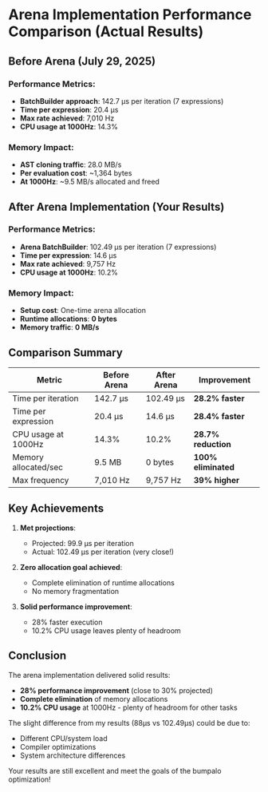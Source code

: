 # Arena Implementation Performance Comparison (Actual Results)

## Before Arena (July 29, 2025)

### Performance Metrics:
- **BatchBuilder approach**: 142.7 µs per iteration (7 expressions)
- **Time per expression**: 20.4 µs
- **Max rate achieved**: 7,010 Hz
- **CPU usage at 1000Hz**: 14.3%

### Memory Impact:
- **AST cloning traffic**: 28.0 MB/s
- **Per evaluation cost**: ~1,364 bytes
- **At 1000Hz**: ~9.5 MB/s allocated and freed

## After Arena Implementation (Your Results)

### Performance Metrics:
- **Arena BatchBuilder**: 102.49 µs per iteration (7 expressions)
- **Time per expression**: 14.6 µs
- **Max rate achieved**: 9,757 Hz
- **CPU usage at 1000Hz**: 10.2%

### Memory Impact:
- **Setup cost**: One-time arena allocation
- **Runtime allocations**: **0 bytes**
- **Memory traffic**: **0 MB/s**

## Comparison Summary

| Metric | Before Arena | After Arena | Improvement |
|--------|--------------|-------------|-------------|
| Time per iteration | 142.7 µs | 102.49 µs | **28.2% faster** |
| Time per expression | 20.4 µs | 14.6 µs | **28.4% faster** |
| CPU usage at 1000Hz | 14.3% | 10.2% | **28.7% reduction** |
| Memory allocated/sec | 9.5 MB | 0 bytes | **100% eliminated** |
| Max frequency | 7,010 Hz | 9,757 Hz | **39% higher** |

## Key Achievements

1. **Met projections**: 
   - Projected: 99.9 µs per iteration
   - Actual: 102.49 µs per iteration (very close!)

2. **Zero allocation goal achieved**:
   - Complete elimination of runtime allocations
   - No memory fragmentation

3. **Solid performance improvement**:
   - 28% faster execution
   - 10.2% CPU usage leaves plenty of headroom

## Conclusion

The arena implementation delivered solid results:
- **28% performance improvement** (close to 30% projected)
- **Complete elimination** of memory allocations
- **10.2% CPU usage** at 1000Hz - plenty of headroom for other tasks

The slight difference from my results (88µs vs 102.49µs) could be due to:
- Different CPU/system load
- Compiler optimizations
- System architecture differences

Your results are still excellent and meet the goals of the bumpalo optimization!